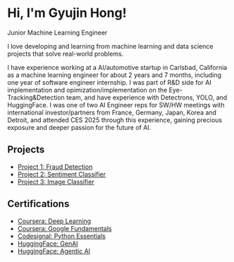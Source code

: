 <!DOCTYPE html>
<html>
<head>
  <title>My ML Portfolio</title>
</head>
<body>
  <h1>Hi, I'm Gyujin Hong!</h1>
  <p>Junior Machine Learning Engineer</p>
  <p>I love developing and learning from machine learning and data science projects that solve real-world problems.
  <p>I have experience working at a AI/automotive startup in Carlsbad, California as a machine learning engineer for about 2 years and 7 months, including one year of software engineer internship. I was part of  R&D side for AI implementation and opimization/implementation on the Eye-Tracking&Detection team, and have experience with Detectrons, YOLO, and HuggingFace. I was one of two AI Engineer reps for SW/HW meetings with international investor/partners from France, Germany, Japan, Korea and Detroit, and attended CES 2025 through this experience, gaining precious exposure and deeper passion for the future of AI.
  

  <h2>Projects</h2>
  <ul>
    <li><a href="https://github.com/gyuj/project-1">Project 1: Fraud Detection</a></li>
    <li><a href="https://github.com/gyuj/project-2">Project 2: Sentiment Classifier</a></li>
    <li><a href="https://github.com/gyuj/project-3">Project 3: Image Classifier</a></li>
  </ul>
  <h2>Certifications</h2>
  <ul>
    <li><a href="link_to_cert_coursera_dl">Coursera: Deep Learning</a></li>
    <li><a href="link_to_cert_coursera_gcp">Coursera: Google Fundamentals</a></li>
    <li><a href="link_to_cert_codesignal_python">Codesignal: Python Essentials</a></li>
    <li><a href="hugging_face_genai">HuggingFace: GenAI</a></li>
    <li><a href="hugging_face_agenticai">HuggingFace: Agentic AI</a></li>
  </ul>
</body>
</html>
